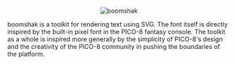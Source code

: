 <p align="center">
  <img
    alt="boomshak"
    src="https://hen.cat/boomshak/boomshak.svg"
  />
</p>

<p itemprop="abstract">
  boomshak is a toolkit for rendering text using SVG.
  The font itself is directly inspired by the built-in pixel
  font in the PICO-8 fantasy console.
  The toolkit as a whole is inspired more generally by the
  simplicity of PICO-8's design and the creativity of the
  PICO-8 community in pushing the boundaries of the platform.
</p>
